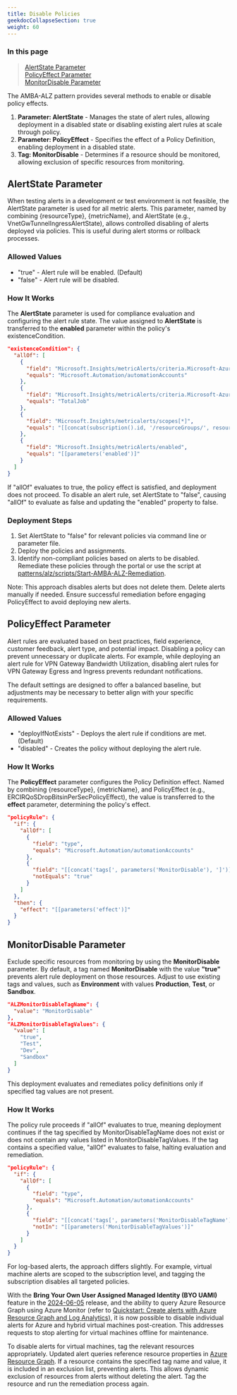 ```yaml
---
title: Disable Policies
geekdocCollapseSection: true
weight: 60
---
```


### In this page

> [AlertState Parameter](../Disabling-Policies#alertstate-parameter) </br>
> [PolicyEffect Parameter](../Disabling-Policies#policyeffect-parameter) </br>
> [MonitorDisable Parameter](../Disabling-Policies#monitordisable-parameter) </br>

The AMBA-ALZ pattern provides several methods to enable or disable policy effects.

1. **Parameter: AlertState** - Manages the state of alert rules, allowing deployment in a disabled state or disabling existing alert rules at scale through policy.
2. **Parameter: PolicyEffect** - Specifies the effect of a Policy Definition, enabling deployment in a disabled state.
3. **Tag: MonitorDisable** - Determines if a resource should be monitored, allowing exclusion of specific resources from monitoring.

## AlertState Parameter

When testing alerts in a development or test environment is not feasible, the AlertState parameter is used for all metric alerts. This parameter, named by combining {resourceType}, {metricName}, and AlertState (e.g., VnetGwTunnelIngressAlertState), allows controlled disabling of alerts deployed via policies. This is useful during alert storms or rollback processes.

### Allowed Values

- "true" - Alert rule will be enabled. (Default)
- "false" - Alert rule will be disabled.

### How It Works

The **AlertState** parameter is used for compliance evaluation and configuring the alert rule state. The value assigned to **AlertState** is transferred to the **enabled** parameter within the policy's existenceCondition.

```json
"existenceCondition": {
  "allOf": [
    {
      "field": "Microsoft.Insights/metricAlerts/criteria.Microsoft-Azure-Monitor-SingleResourceMultipleMetricCriteria.allOf[*].metricNamespace",
      "equals": "Microsoft.Automation/automationAccounts"
    },
    {
      "field": "Microsoft.Insights/metricAlerts/criteria.Microsoft-Azure-Monitor-SingleResourceMultipleMetricCriteria.allOf[*].metricName",
      "equals": "TotalJob"
    },
    {
      "field": "Microsoft.Insights/metricalerts/scopes[*]",
      "equals": "[[concat(subscription().id, '/resourceGroups/', resourceGroup().name, '/providers/Microsoft.Automation/automationAccounts/', field('fullName'))]"
    },
    {
      "field": "Microsoft.Insights/metricAlerts/enabled",
      "equals": "[[parameters('enabled')]"
    }
  ]
}
```

If "allOf" evaluates to true, the policy effect is satisfied, and deployment does not proceed. To disable an alert rule, set AlertState to "false", causing "allOf" to evaluate as false and updating the "enabled" property to false.

### Deployment Steps

1. Set AlertState to "false" for relevant policies via command line or parameter file.
2. Deploy the policies and assignments.
3. Identify non-compliant policies based on alerts to be disabled. Remediate these policies through the portal or use the script at [patterns/alz/scripts/Start-AMBA-ALZ-Remediation](https://github.com/Azure/azure-monitor-baseline-alerts/blob/main/patterns/alz/scripts/Start-AMBA-ALZ-Remediation.ps1).

Note: This approach disables alerts but does not delete them. Delete alerts manually if needed. Ensure successful remediation before engaging PolicyEffect to avoid deploying new alerts.

## PolicyEffect Parameter

Alert rules are evaluated based on best practices, field experience, customer feedback, alert type, and potential impact. Disabling a policy can prevent unnecessary or duplicate alerts. For example, while deploying an alert rule for VPN Gateway Bandwidth Utilization, disabling alert rules for VPN Gateway Egress and Ingress prevents redundant notifications.

The default settings are designed to offer a balanced baseline, but adjustments may be necessary to better align with your specific requirements.

### Allowed Values

- "deployIfNotExists" - Deploys the alert rule if conditions are met. (Default)
- "disabled" - Creates the policy without deploying the alert rule.

### How It Works

The **PolicyEffect** parameter configures the Policy Definition effect. Named by combining {resourceType}, {metricName}, and PolicyEffect (e.g., ERCIRQoSDropBitsinPerSecPolicyEffect), the value is transferred to the **effect** parameter, determining the policy's effect.

```json
"policyRule": {
  "if": {
    "allOf": [
      {
        "field": "type",
        "equals": "Microsoft.Automation/automationAccounts"
      },
      {
        "field": "[[concat('tags[', parameters('MonitorDisable'), ']')]",
        "notEquals": "true"
      }
    ]
  },
  "then": {
    "effect": "[[parameters('effect')]"
  }
}
```

## MonitorDisable Parameter

Exclude specific resources from monitoring by using the **MonitorDisable** parameter. By default, a tag named **MonitorDisable** with the value **"true"** prevents alert rule deployment on those resources. Adjust to use existing tags and values, such as **Environment** with values **Production**, **Test**, or **Sandbox**.

```json
"ALZMonitorDisableTagName": {
  "value": "MonitorDisable"
},
"ALZMonitorDisableTagValues": {
  "value": [
    "true",
    "Test",
    "Dev",
    "Sandbox"
  ]
}
```

This deployment evaluates and remediates policy definitions only if specified tag values are not present.

### How It Works

The policy rule proceeds if "allOf" evaluates to true, meaning deployment continues if the tag specified by MonitorDisableTagName does not exist or does not contain any values listed in MonitorDisableTagValues. If the tag contains a specified value, "allOf" evaluates to false, halting evaluation and remediation.

```json
"policyRule": {
  "if": {
    "allOf": [
      {
        "field": "type",
        "equals": "Microsoft.Automation/automationAccounts"
      },
      {
        "field": "[[concat('tags[', parameters('MonitorDisableTagName'), ']')]",
        "notIn": "[[parameters('MonitorDisableTagValues')]"
      }
    ]
  }
}
```

For log-based alerts, the approach differs slightly. For example, virtual machine alerts are scoped to the subscription level, and tagging the subscription disables all targeted policies.

With the **Bring Your Own User Assigned Managed Identity (BYO UAMI)** feature in the [2024-06-05](../../Overview/Whats-New#2024-06-05) release, and the ability to query Azure Resource Graph using Azure Monitor (refer to [Quickstart: Create alerts with Azure Resource Graph and Log Analytics](https://learn.microsoft.com/en-us/azure/governance/resource-graph/alerts-query-quickstart?tabs=azure-resource-graph)), it is now possible to disable individual alerts for Azure and hybrid virtual machines post-creation. This addresses requests to stop alerting for virtual machines offline for maintenance.

To disable alerts for virtual machines, tag the relevant resources appropriately. Updated alert queries reference resource properties in [Azure Resource Graph](https://learn.microsoft.com/en-us/azure/governance/resource-graph/overview). If a resource contains the specified tag name and value, it is included in an exclusion list, preventing alerts. This allows dynamic exclusion of resources from alerts without deleting the alert. Tag the resource and run the remediation process again.
